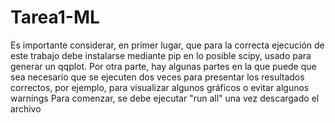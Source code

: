 # Tarea1-ML
Es importante considerar, en primer lugar, que para la correcta ejecución de este trabajo debe instalarse mediante pip en lo posible scipy, usado para generar un qqplot.
Por otra parte, hay algunas partes en la que puede que sea necesario que se ejecuten dos veces para presentar los resultados correctos, por ejemplo, para visualizar algunos gráficos o evitar algunos warnings
Para comenzar, se debe ejecutar "run all" una vez descargado el archivo
